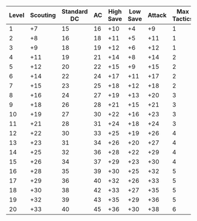 
| Level 	| Scouting 	| Standard DC 	| AC 	| High Save 	| Low Save 	| Attack 	| Max Tactics 	|
|-------	|----------	|-------------	|----	|-----------	|----------	|--------	|-------------	|
| 1     	| +7       	| 15          	| 16 	| +10       	| +4       	| +9     	| 1           	|
| 2     	| +8       	| 16          	| 18 	| +11       	| +5       	| +11    	| 1           	|
| 3     	| +9       	| 18          	| 19 	| +12       	| +6       	| +12    	| 1           	|
| 4     	| +11      	| 19          	| 21 	| +14       	| +8       	| +14    	| 2           	|
| 5     	| +12      	| 20          	| 22 	| +15       	| +9       	| +15    	| 2           	|
| 6     	| +14      	| 22          	| 24 	| +17       	| +11      	| +17    	| 2           	|
| 7     	| +15      	| 23          	| 25 	| +18       	| +12      	| +18    	| 2           	|
| 8     	| +16      	| 24          	| 27 	| +19       	| +13      	| +20    	| 3           	|
| 9     	| +18      	| 26          	| 28 	| +21       	| +15      	| +21    	| 3           	|
| 10    	| +19      	| 27          	| 30 	| +22       	| +16      	| +23    	| 3           	|
| 11    	| +21      	| 28          	| 31 	| +24       	| +18      	| +24    	| 3           	|
| 12    	| +22      	| 30          	| 33 	| +25       	| +19      	| +26    	| 4           	|
| 13    	| +23      	| 31          	| 34 	| +26       	| +20      	| +27    	| 4           	|
| 14    	| +25      	| 32          	| 36 	| +28       	| +22      	| +29    	| 4           	|
| 15    	| +26      	| 34          	| 37 	| +29       	| +23      	| +30    	| 4           	|
| 16    	| +28      	| 35          	| 39 	| +30       	| +25      	| +32    	| 5           	|
| 17    	| +29      	| 36          	| 40 	| +32       	| +26      	| +33    	| 5           	|
| 18    	| +30      	| 38          	| 42 	| +33       	| +27      	| +35    	| 5           	|
| 19    	| +32      	| 39          	| 43 	| +35       	| +29      	| +36    	| 5           	|
| 20    	| +33      	| 40          	| 45 	| +36       	| +30      	| +38    	| 6           	|
